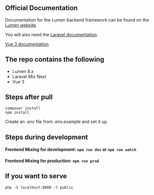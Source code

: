 ## Official Documentation

Documentation for the Lumen backend framework can be found on the [Lumen website](https://lumen.laravel.com/docs/8.x).

You will also need the [Laravel documentation](https://laravel.com/docs/8.x/).

[Vue 3 documentation](https://v3.vuejs.org/guide/)

## The repo contains the following

+ Lumen 8.x
+ Laravel Mix Next
+ Vue 3

## Steps after pull

    composer install
    npm install
Create an .env file from .env.example and set it up.

## Steps during development

#### Frontend Mixing for development: `npm run dev` or `npm run watch`

#### Frontend Mixing for production: `npm run prod`

## If you want to serve

    php -S localhost:8000 -t public
